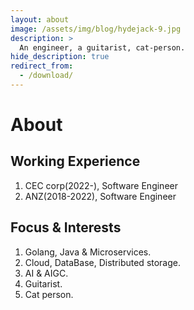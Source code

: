 ```yaml
---
layout: about
image: /assets/img/blog/hydejack-9.jpg
description: >
  An engineer, a guitarist, cat-person.
hide_description: true
redirect_from:
  - /download/
---
```


# About

<!--author-->

## Working Experience

1. CEC corp(2022-), Software Engineer
2. ANZ(2018-2022), Software Engineer


## Focus & Interests

1. Golang, Java & Microservices.
2. Cloud, DataBase, Distributed storage.
3. AI & AIGC.
4. Guitarist.
5. Cat person.
